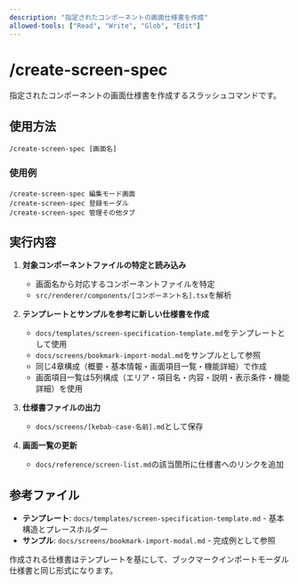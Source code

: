 ```yaml
---
description: "指定されたコンポーネントの画面仕様書を作成"
allowed-tools: ["Read", "Write", "Glob", "Edit"]
---
```


# /create-screen-spec

指定されたコンポーネントの画面仕様書を作成するスラッシュコマンドです。

## 使用方法

```
/create-screen-spec [画面名]
```

### 使用例
```
/create-screen-spec 編集モード画面
/create-screen-spec 登録モーダル
/create-screen-spec 管理その他タブ
```

## 実行内容

1. **対象コンポーネントファイルの特定と読み込み**
   - 画面名から対応するコンポーネントファイルを特定
   - `src/renderer/components/[コンポーネント名].tsx`を解析
   
2. **テンプレートとサンプルを参考に新しい仕様書を作成**
   - `docs/templates/screen-specification-template.md`をテンプレートとして使用
   - `docs/screens/bookmark-import-modal.md`をサンプルとして参照
   - 同じ4章構成（概要・基本情報・画面項目一覧・機能詳細）で作成
   - 画面項目一覧は5列構成（エリア・項目名・内容・説明・表示条件・機能詳細）を使用

3. **仕様書ファイルの出力**
   - `docs/screens/[kebab-case-名前].md`として保存

4. **画面一覧の更新**
   - `docs/reference/screen-list.md`の該当箇所に仕様書へのリンクを追加

## 参考ファイル

- **テンプレート**: `docs/templates/screen-specification-template.md` - 基本構造とプレースホルダー
- **サンプル**: `docs/screens/bookmark-import-modal.md` - 完成例として参照

作成される仕様書はテンプレートを基にして、ブックマークインポートモーダル仕様書と同じ形式になります。